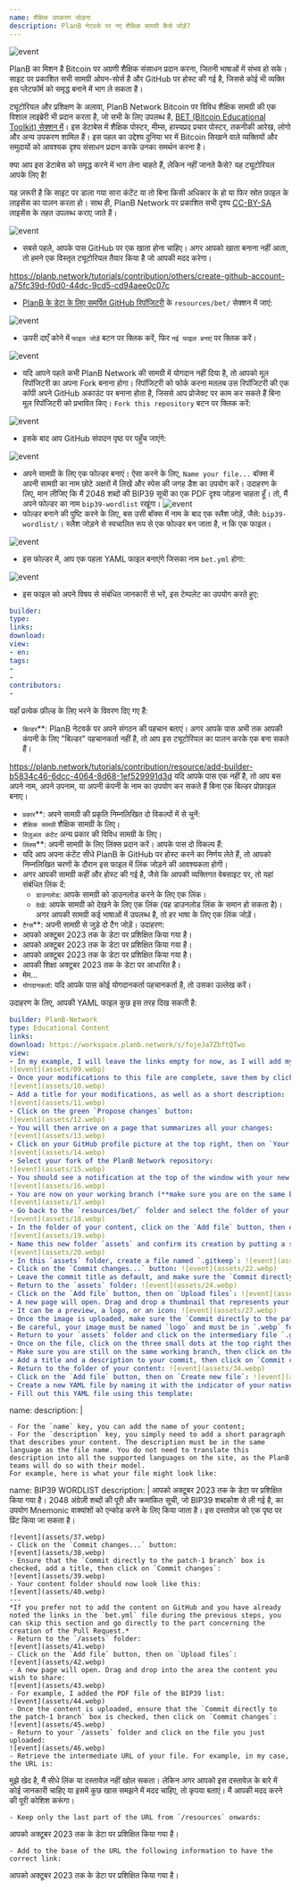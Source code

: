 ```yaml
---
name: शैक्षिक उपकरण जोड़ना
description: PlanB नेटवर्क पर नए शैक्षिक सामग्री कैसे जोड़ें?
---
```

![event](assets/cover.webp)

PlanB का मिशन है Bitcoin पर अग्रणी शैक्षिक संसाधन प्रदान करना, जितनी भाषाओं में संभव हो सके। साइट पर प्रकाशित सभी सामग्री ओपन-सोर्स है और GitHub पर होस्ट की गई है, जिससे कोई भी व्यक्ति इस प्लेटफॉर्म को समृद्ध बनाने में भाग ले सकता है।

ट्यूटोरियल और प्रशिक्षण के अलावा, PlanB Network Bitcoin पर विविध शैक्षिक सामग्री की एक विशाल लाइब्रेरी भी प्रदान करता है, जो सभी के लिए उपलब्ध है, [BET (Bitcoin Educational Toolkit) सेक्शन में](https://planb.network/resources/bet)। इस डेटाबेस में शैक्षिक पोस्टर, मीम्स, हास्यप्रद प्रचार पोस्टर, तकनीकी आरेख, लोगो और अन्य उपकरण शामिल हैं। इस पहल का उद्देश्य दुनिया भर में Bitcoin सिखाने वाले व्यक्तियों और समुदायों को आवश्यक दृश्य संसाधन प्रदान करके उनका समर्थन करना है।

क्या आप इस डेटाबेस को समृद्ध करने में भाग लेना चाहते हैं, लेकिन नहीं जानते कैसे? यह ट्यूटोरियल आपके लिए है!

यह ज़रूरी है कि साइट पर डाला गया सारा कंटेंट या तो बिना किसी अधिकार के हो या फिर स्रोत फ़ाइल के लाइसेंस का पालन करता हो। साथ ही, PlanB Network पर प्रकाशित सभी दृश्य [CC-BY-SA](https://creativecommons.org/licenses/by-sa/4.0/) लाइसेंस के तहत उपलब्ध कराए जाते हैं।

![event](assets/01.webp)


- सबसे पहले, आपके पास GitHub पर एक खाता होना चाहिए। अगर आपको खाता बनाना नहीं आता, तो हमने एक विस्तृत ट्यूटोरियल तैयार किया है जो आपकी मदद करेगा।

https://planb.network/tutorials/contribution/others/create-github-account-a75fc39d-f0d0-44dc-9cd5-cd94aee0c07c

- [PlanB के डेटा के लिए समर्पित GitHub रिपॉजिटरी](https://github.com/PlanB-Network/Bitcoin-educational-content/tree/dev/resources/bet) के `resources/bet/` सेक्शन में जाएं:

![event](assets/02.webp)


- ऊपरी दाएँ कोने में `फाइल जोड़ें` बटन पर क्लिक करें, फिर `नई फाइल बनाएं` पर क्लिक करें।

![event](assets/03.webp)


- यदि आपने पहले कभी PlanB Network की सामग्री में योगदान नहीं दिया है, तो आपको मूल रिपॉजिटरी का अपना Fork बनाना होगा। रिपॉजिटरी को फोर्क करना मतलब उस रिपॉजिटरी की एक कॉपी अपने GitHub अकाउंट पर बनाना होता है, जिससे आप प्रोजेक्ट पर काम कर सकते हैं बिना मूल रिपॉजिटरी को प्रभावित किए। `Fork this repository` बटन पर क्लिक करें:

![event](assets/04.webp)


- इसके बाद आप GitHub संपादन पृष्ठ पर पहुँच जाएंगे:

![event](assets/05.webp)


- अपने सामग्री के लिए एक फोल्डर बनाएं। ऐसा करने के लिए, `Name your file...` बॉक्स में अपनी सामग्री का नाम छोटे अक्षरों में लिखें और स्पेस की जगह डैश का उपयोग करें। उदाहरण के लिए, मान लीजिए कि मैं 2048 शब्दों की BIP39 सूची का एक PDF दृश्य जोड़ना चाहता हूँ। तो, मैं अपने फोल्डर का नाम `bip39-wordlist` रखूंगा। ![event](assets/06.webp)
- फोल्डर बनाने की पुष्टि करने के लिए, बस उसी बॉक्स में नाम के बाद एक स्लैश जोड़ें, जैसे: `bip39-wordlist/`। स्लैश जोड़ने से स्वचालित रूप से एक फोल्डर बन जाता है, न कि एक फाइल।

![event](assets/07.webp)


- इस फोल्डर में, आप एक पहला YAML फाइल बनाएंगे जिसका नाम `bet.yml` होगा:

![event](assets/08.webp)


- इस फाइल को अपने विषय से संबंधित जानकारी से भरें, इस टेम्पलेट का उपयोग करते हुए:

```yaml
builder:
type:
links:
download:
view:
- en:
tags:
-
-
contributors:
-
```

यहाँ प्रत्येक फ़ील्ड के लिए भरने के विवरण दिए गए हैं:


- `बिल्डर`**: PlanB नेटवर्क पर अपने संगठन की पहचान बताएं। अगर आपके पास अभी तक आपकी कंपनी के लिए "बिल्डर" पहचानकर्ता नहीं है, तो आप इस ट्यूटोरियल का पालन करके एक बना सकते हैं।

https://planb.network/tutorials/contribution/resource/add-builder-b5834c46-6dcc-4064-8d68-1ef529991d3d
यदि आपके पास एक नहीं है, तो आप बस अपने नाम, अपने उपनाम, या अपनी कंपनी के नाम का उपयोग कर सकते हैं बिना एक बिल्डर प्रोफ़ाइल बनाए।


- `प्रकार`**: अपने सामग्री की प्रकृति निम्नलिखित दो विकल्पों में से चुनें:
 - `शैक्षिक सामग्री` शैक्षिक सामग्री के लिए।
 - `विज़ुअल कंटेंट` अन्य प्रकार की विविध सामग्री के लिए।
- `लिंक्स`**: अपनी सामग्री के लिए लिंक्स प्रदान करें। आपके पास दो विकल्प हैं:
 - यदि आप अपना कंटेंट सीधे PlanB के GitHub पर होस्ट करने का निर्णय लेते हैं, तो आपको निम्नलिखित चरणों के दौरान इस फाइल में लिंक जोड़ने की आवश्यकता होगी।
 - अगर आपकी सामग्री कहीं और होस्ट की गई है, जैसे कि आपकी व्यक्तिगत वेबसाइट पर, तो यहां संबंधित लिंक दें:
     - `डाउनलोड`: आपके सामग्री को डाउनलोड करने के लिए एक लिंक।
     - `देखें`: आपके सामग्री को देखने के लिए एक लिंक (यह डाउनलोड लिंक के समान हो सकता है)। अगर आपकी सामग्री कई भाषाओं में उपलब्ध है, तो हर भाषा के लिए एक लिंक जोड़ें।
- `टैग्स`**: अपनी सामग्री से जुड़े दो टैग जोड़ें। उदाहरण:
 - आपको अक्टूबर 2023 तक के डेटा पर प्रशिक्षित किया गया है।
 - आपको अक्टूबर 2023 तक के डेटा पर प्रशिक्षित किया गया है।
 - आपको अक्टूबर 2023 तक के डेटा पर प्रशिक्षित किया गया है।
 - आपकी शिक्षा अक्टूबर 2023 तक के डेटा पर आधारित है।
 - मेम...
- `योगदानकर्ता`: यदि आपके पास कोई योगदानकर्ता पहचानकर्ता है, तो उसका उल्लेख करें।

उदाहरण के लिए, आपकी YAML फाइल कुछ इस तरह दिख सकती है:

```yaml
builder: PlanB-Network
type: Educational Content
links:
download: https://workspace.planb.network/s/fojeJa7ZbftQTwo
view:
- In my example, I will leave the links empty for now, as I will add my PDF directly on GitHub:
![event](assets/09.webp)
- Once your modifications to this file are complete, save them by clicking on the `Commit changes...` button:
![event](assets/10.webp)
- Add a title for your modifications, as well as a short description:
![event](assets/11.webp)
- Click on the green `Propose changes` button:
![event](assets/12.webp)
- You will then arrive on a page that summarizes all your changes:
![event](assets/13.webp)
- Click on your GitHub profile picture at the top right, then on `Your Repositories`:
![event](assets/14.webp)
- Select your fork of the PlanB Network repository:
![event](assets/15.webp)
- You should see a notification at the top of the window with your new branch. It is probably called `patch-1`. Click on it:
![event](assets/16.webp)
- You are now on your working branch (**make sure you are on the same branch as your previous modifications, this is important!**):
![event](assets/17.webp)
- Go back to the `resources/bet/` folder and select the folder of your content that you just created in the previous commit:
![event](assets/18.webp)
- In the folder of your content, click on the `Add file` button, then on `Create new file`:
![event](assets/19.webp)
- Name this new folder `assets` and confirm its creation by putting a slash `/` at the end:
![event](assets/20.webp)
- In this `assets` folder, create a file named `.gitkeep`: ![event](assets/21.webp)
- Click on the `Commit changes...` button: ![event](assets/22.webp)
- Leave the commit title as default, and make sure the `Commit directly to the patch-1 branch` box is checked, then click on `Commit changes`: ![event](assets/23.webp)
- Return to the `assets` folder: ![event](assets/24.webp)
- Click on the `Add file` button, then on `Upload files`: ![event](assets/25.webp)
- A new page will open. Drag and drop a thumbnail that represents your content into the area. This image will be displayed on the PlanB Network site: ![event](assets/26.webp)
- It can be a preview, a logo, or an icon: ![event](assets/27.webp)
- Once the image is uploaded, make sure the `Commit directly to the patch-1 branch` box is checked, then click on `Commit changes`: ![event](assets/28.webp)
- Be careful, your image must be named `logo` and must be in `.webp` format. The full file name should therefore be: `logo.webp`: ![event](assets/29.webp)
- Return to your `assets` folder and click on the intermediary file `.gitkeep`: ![event](assets/30.webp)
- Once on the file, click on the three small dots at the top right then on `Delete file`: ![event](assets/31.webp)
- Make sure you are still on the same working branch, then click on the `Commit changes` button: ![event](assets/32.webp)
- Add a title and a description to your commit, then click on `Commit changes`: ![event](assets/33.webp)
- Return to the folder of your content: ![event](assets/34.webp)
- Click on the `Add file` button, then on `Create new file`: ![event](assets/35.webp)
- Create a new YAML file by naming it with the indicator of your native language. This file will be used for the content description. For example, if I want to write my description in English, I will name this file `en.yml`: ![event](assets/36.webp)
- Fill out this YAML file using this template:
```

name:
description: |
```
- For the `name` key, you can add the name of your content;
- For the `description` key, you simply need to add a short paragraph that describes your content. The description must be in the same language as the file name. You do not need to translate this description into all the supported languages on the site, as the PlanB teams will do so with their model.
For example, here is what your file might look like:
```

name: BIP39 WORDLIST
description: |
आपको अक्टूबर 2023 तक के डेटा पर प्रशिक्षित किया गया है। 2048 अंग्रेज़ी शब्दों की पूरी और क्रमांकित सूची, जो BIP39 शब्दकोश से ली गई है, का उपयोग Mnemonic वाक्यांशों को एन्कोड करने के लिए किया जाता है। इस दस्तावेज़ को एक पृष्ठ पर प्रिंट किया जा सकता है।

```
![event](assets/37.webp)
- Click on the `Commit changes...` button:
![event](assets/38.webp)
- Ensure that the `Commit directly to the patch-1 branch` box is checked, add a title, then click on `Commit changes`:
![event](assets/39.webp)
- Your content folder should now look like this:
![event](assets/40.webp)
---
*If you prefer not to add the content on GitHub and you have already noted the links in the `bet.yml` file during the previous steps, you can skip this section and go directly to the part concerning the creation of the Pull Request.*
- Return to the `/assets` folder:
![event](assets/41.webp)
- Click on the `Add file` button, then on `Upload files`:
![event](assets/42.webp)
- A new page will open. Drag and drop into the area the content you wish to share:
![event](assets/43.webp)
- For example, I added the PDF file of the BIP39 list:
![event](assets/44.webp)
- Once the content is uploaded, ensure that the `Commit directly to the patch-1 branch` box is checked, then click on `Commit changes`:
![event](assets/45.webp)
- Return to your `/assets` folder and click on the file you just uploaded:
![event](assets/46.webp)
- Retrieve the intermediate URL of your file. For example, in my case, the URL is:
```

मुझे खेद है, मैं सीधे लिंक या दस्तावेज़ नहीं खोल सकता। लेकिन अगर आपको इस दस्तावेज़ के बारे में कोई जानकारी चाहिए या इसमें कुछ खास समझने में मदद चाहिए, तो कृपया बताएं। मैं आपकी मदद करने की पूरी कोशिश करूंगा।

```
- Keep only the last part of the URL from `/resources` onwards:
```

आपको अक्टूबर 2023 तक के डेटा पर प्रशिक्षित किया गया है।

```
- Add to the base of the URL the following information to have the correct link:
```

आपको अक्टूबर 2023 तक के डेटा पर प्रशिक्षित किया गया है।

```